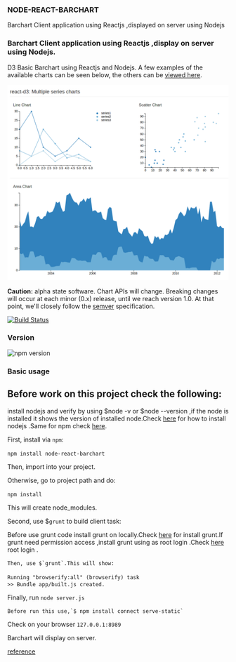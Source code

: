 ### NODE-REACT-BARCHART

Barchart Client application using Reactjs ,displayed on server using Nodejs

### Barchart Client application using Reactjs ,display on server using Nodejs.

D3 Basic Barchart using Reactjs and Nodejs. A few examples of the available charts can be seen below, the others can be [viewed here](https://reactiva.github.io/react-d3-website/).

![react-d3 chart images](https://raw.githubusercontent.com/esbullington/react-d3-website/gh-pages/img/multiseries.png)

**Caution:**  alpha state software. Chart APIs will change. Breaking changes will occur at each minor (0.x) release, until we reach version 1.0.  At that point, we'll closely follow the [semver](http://semver.org/) specification.

[![Build Status](https://travis-ci.org/esbullington/react-d3.svg?branch=master)](http://blog.scottlogic.com/2015/09/03/d3-without-d3.html)

### Version
![npm version](https://badge.fury.io/js/npm.svg)


### Basic usage

## Before work on this project check the following:
  install nodejs and verify by using $node -v or $node --version ,if the node is installed it shows the version of installed node.Check [here](https://nodejs.org/en/download/package-manager) for how to install nodejs .Same for npm check [here](https://docs.npmjs.com/cli/install).
    

First, install via `npm`:

`npm install node-react-barchart`

  Then, import into your project.
  
 Otherwise, go to project path and do:
 
 `npm install`
 
  This will create node_modules.
  
  Second, use $`grunt` to build client task:
    
  Before use grunt code install grunt on locally.Check [here](http://gruntjs.com/getting-started) for install grunt.If grunt need permission access ,install grunt using as root login .Check [here](http://askubuntu.com/questions/91598/how-do-i-login-as-root) root login .
    
    Then, use $`grunt`.This will show:
    
    Running "browserify:all" (browserify) task
    >> Bundle app/built.js created.
    
  Finally, run `node server.js`
    
    Before run this use,`$ npm install connect serve-static`
    
  
    
  Check on your browser `127.0.0.1:8989`
    
  Barchart will display on server.
     
  [reference](http://blog.scottlogic.com/2015/09/03/d3-without-d3.html)
